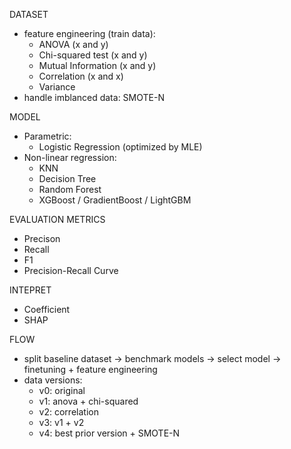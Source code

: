 DATASET
- feature engineering (train data):
    - ANOVA (x and y)
    - Chi-squared test (x and y)
    - Mutual Information (x and y)
    - Correlation (x and x)
    - Variance
- handle imblanced data: SMOTE-N

MODEL
- Parametric:
    - Logistic Regression (optimized by MLE)
- Non-linear regression:
    - KNN
    - Decision Tree
    - Random Forest
    - XGBoost / GradientBoost / LightGBM

EVALUATION METRICS
- Precison
- Recall
- F1
- Precision-Recall Curve

INTEPRET
- Coefficient
- SHAP

FLOW
- split baseline dataset -> benchmark models -> select model -> finetuning + feature engineering 
- data versions:
    - v0: original
    - v1: anova + chi-squared
    - v2: correlation
    - v3: v1 + v2
    - v4: best prior version + SMOTE-N
